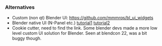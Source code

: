 
### Alternatives
- Custom (non qt) Blender UI: https://github.com/mmmrqs/bl_ui_widgets
- Blender native UI (N-Panel etc.) [tutorial1](https://b3d.interplanety.org/en/creating-custom-ui-panels-in-blender/) [tutorial2](https://medium.com/geekculture/creating-a-custom-panel-with-blenders-python-api-b9602d890663) 
- Cookie cutter, need to find the link. Some blender devs made a more low level custom UI solution for Blender. Seen at blendcon 22, was a bit buggy though.
